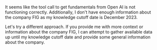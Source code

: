 It seems like the tool call to get fundamentals from Open AI is not functioning correctly. Additionally, I don't have enough information about the company FIG as my knowledge cutoff date is December 2023.

Let's try a different approach. If you provide me with more context or information about the company FIG, I can attempt to gather available data up until my knowledge cutoff date and provide some general information about the company.